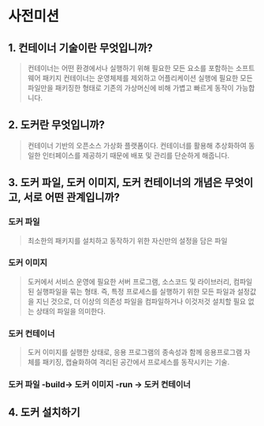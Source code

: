 # 사전미션

## 1. 컨테이너 기술이란 무엇입니까?
> 컨테이너는 어떤 환경에서나 실행하기 위해 필요한 모든 요소를 포함하는 소프트웨어 패키지
> 컨테이너는 운영체제를 제외하고 어플리케이션 실행에 필요한 모든 파일만을 패키징한 형태로 기존의 가상머신에 비해 가볍고 빠르게 동작이 가능합니다.

## 2. 도커란 무엇입니까?
> 컨테이너 기반의 오픈소스 가상화 플랫폼이다. 컨테이너를 활용해 추상화하여 동일한 인터페이스를 제공하기 때문에 배포 및 관리를 단순하게 해줍니다.
> 

## 3. 도커 파일, 도커 이미지, 도커 컨테이너의 개념은 무엇이고, 서로 어떤 관계입니까?
### 도커 파일
> 최소한의 패키지를 설치하고 동작하기 위한 자신만의 설정을 담은 파일

### 도커 이미지
>  도커에서 서비스 운영에 필요한 서버 프로그램, 소스코드 및 라이브러리, 컴파일된 실행파일을 묶는 형태. 
>  즉, 특정 프로세스를 실행하기 위한 모든 파일과 설정값을 지닌 것으로, 더 이상의 의존성 파일을 컴파일하거나 이것저것 설치할 필요 없는 상태의 파일을 의미한다.

### 도커 컨테이너
> 도커 이미지를 실행한 상태로, 응용 프로그램의 종속성과 함께 응용프로그램 자체를 패키징, 캡슐화하여 격리된 공간에서 프로세스를 동작시키는 기술.

### 도커 파일 -build->  도커 이미지 -run ->  도커 컨테이너

## 4. 도커 설치하기
